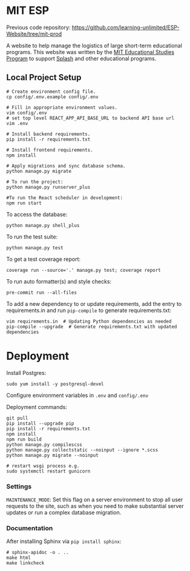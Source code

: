 # MIT ESP
Previous code repository: https://github.com/learning-unlimited/ESP-Website/tree/mit-prod

A website to help manage the logistics of large short-term educational programs. This website was written by the [MIT Educational Studies Program](https://esp.mit.edu) to support [Splash](https://esp.mit.edu/learn/Splash) and other educational programs.

<!-- Documentation for program administrators and developers is in the docs directory, including dev setup documentation and instructions for contributors. -->

## Local Project Setup
```
# Create environment config file.
cp config/.env.example config/.env

# Fill in appropriate environment values.
vim config/.env
# set top level REACT_APP_API_BASE_URL to backend API base url
vim .env

# Install backend requirements.
pip install -r requirements.txt

# Install frontend requirements.
npm install

# Apply migrations and sync database schema.
python manage.py migrate

# To run the project:
python manage.py runserver_plus

#To run the React scheduler in development:
npm run start
```

To access the database:
```
python manage.py shell_plus
```
To run the test suite:
```
python manage.py test
```
To get a test coverage report:
```
coverage run --source='.' manage.py test; coverage report
```
To run auto formatter(s) and style checks:
```
pre-commit run --all-files
```
To add a new dependency to or update requirements, add the entry to requirements.in and run `pip-compile` to generate requirements.txt:
```
vim requirements.in  # Updating Python dependencies as needed
pip-compile --upgrade  # Generate requirements.txt with updated dependencies
```


# Deployment
Install Postgres:
```buildoutcfg
sudo yum install -y postgresql-devel
```

Configure environment variables in `.env` and `config/.env`

Deployment commands:
```
git pull
pip install --upgrade pip
pip install -r requirements.txt
npm install
npm run build
python manage.py compilescss
python manage.py collectstatic --noinput --ignore *.scss
python manage.py migrate --noinput

# restart wsgi process e.g.
sudo systemctl restart gunicorn
```

### Settings

`MAINTENANCE_MODE`: Set this flag on a server environment to stop all user requests to the site, such as when you need to make substantial server updates or run a complex database migration.


### Documentation
After installing Sphinx via `pip install sphinx`:
```
# sphinx-apidoc -o . ..
make html
make linkcheck
```
